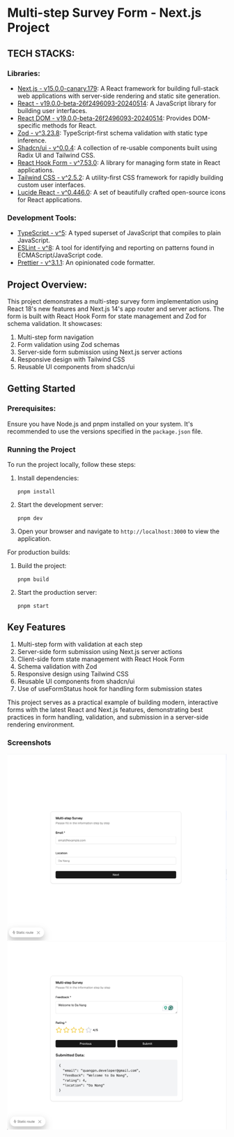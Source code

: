 # Multi-step Survey Form - Next.js Project

## TECH STACKS:

### Libraries:

- [Next.js - v15.0.0-canary.179](https://nextjs.org/): A React framework for building full-stack web applications with server-side rendering and static site generation.
- [React - v19.0.0-beta-26f2496093-20240514](https://react.dev/learn): A JavaScript library for building user interfaces.
- [React DOM - v19.0.0-beta-26f2496093-20240514](https://reactjs.org/docs/react-dom.html): Provides DOM-specific methods for React.
- [Zod - v^3.23.8](https://github.com/colinhacks/zod): TypeScript-first schema validation with static type inference.
- [Shadcn/ui - v^0.0.4](https://ui.shadcn.com/): A collection of re-usable components built using Radix UI and Tailwind CSS.
- [React Hook Form - v^7.53.0](https://react-hook-form.com/): A library for managing form state in React applications.
- [Tailwind CSS - v^2.5.2](https://tailwindcss.com/): A utility-first CSS framework for rapidly building custom user interfaces.
- [Lucide React - v^0.446.0](https://lucide.dev/): A set of beautifully crafted open-source icons for React applications.

### Development Tools:

- [TypeScript - v^5](https://www.typescriptlang.org/): A typed superset of JavaScript that compiles to plain JavaScript.
- [ESLint - v^8](https://eslint.org/): A tool for identifying and reporting on patterns found in ECMAScript/JavaScript code.
- [Prettier - v^3.1.1](https://prettier.io/): An opinionated code formatter.

## Project Overview:

This project demonstrates a multi-step survey form implementation using React 18's new features and Next.js 14's app router and server actions. The form is built with React Hook Form for state management and Zod for schema validation. It showcases:

1. Multi-step form navigation
2. Form validation using Zod schemas
3. Server-side form submission using Next.js server actions
4. Responsive design with Tailwind CSS
5. Reusable UI components from shadcn/ui

## Getting Started

### Prerequisites:

Ensure you have Node.js and pnpm installed on your system. It's recommended to use the versions specified in the `package.json` file.

### Running the Project

To run the project locally, follow these steps:

1. Install dependencies:

   ```
   pnpm install
   ```

2. Start the development server:

   ```
   pnpm dev
   ```

3. Open your browser and navigate to `http://localhost:3000` to view the application.

For production builds:

1. Build the project:

   ```
   pnpm build
   ```

2. Start the production server:
   ```
   pnpm start
   ```

## Key Features

1. Multi-step form with validation at each step
2. Server-side form submission using Next.js server actions
3. Client-side form state management with React Hook Form
4. Schema validation with Zod
5. Responsive design using Tailwind CSS
6. Reusable UI components from shadcn/ui
7. Use of useFormStatus hook for handling form submission states

This project serves as a practical example of building modern, interactive forms with the latest React and Next.js features, demonstrating best practices in form handling, validation, and submission in a server-side rendering environment.

### Screenshots
![alt text](./public/images/form-toy-step-1.png)
![alt text](./public/images/form-toy-step-2.png)